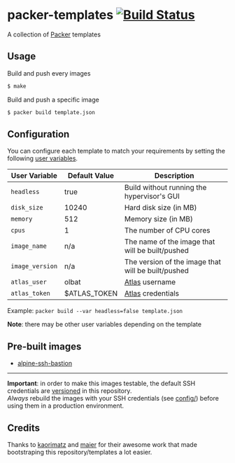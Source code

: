 # packer-templates [![Build Status](https://secure.travis-ci.org/olbat/packer-templates.png?branch=master)](https://travis-ci.org/olbat/packer-templates)

A collection of [Packer](https://packer.io/) templates


## Usage
Build and push every images
```bash
$ make
```

Build and push a specific image
```bash
$ packer build template.json
```


## Configuration
You can configure each template to match your requirements by setting the following [user variables](https://www.packer.io/docs/templates/user-variables.html).

 User Variable   | Default Value | Description
-----------------|---------------|-------------------------------------------
 `headless`      | true          | Build without running the hypervisor's GUI
 `disk_size`     | 10240         | Hard disk size (in MB)
 `memory`        | 512           | Memory size (in MB)
 `cpus`          | 1             | The number of CPU cores
 `image_name`    | n/a           | The name of the image that will be built/pushed
 `image_version` | n/a           | The version of the image that will be built/pushed
 `atlas_user`    | olbat         | [Atlas](https://atlas.hashicorp.com) username
 `atlas_token`   | $ATLAS_TOKEN  | [Atlas](https://atlas.hashicorp.com) credentials

Example: `packer build --var headless=false template.json`

__Note__: there may be other user variables depending on the template



## Pre-built images
- [alpine-ssh-bastion](https://atlas.hashicorp.com/olbat/artifacts/alpine-ssh-bastion)
---
__Important__: in order to make this images testable, the default SSH credentials are [versioned](credentials/) in this repository.  
_Always_ rebuild the images with your SSH credentials (see [config/](config/)) before using them in a production environment.


## Credits
Thanks to [kaorimatz](https://github.com/kaorimatz/packer-templates) and
[maier](https://github.com/maier/packer-templates) for their awesome work that
made bootstraping this repository/templates a lot easier.
